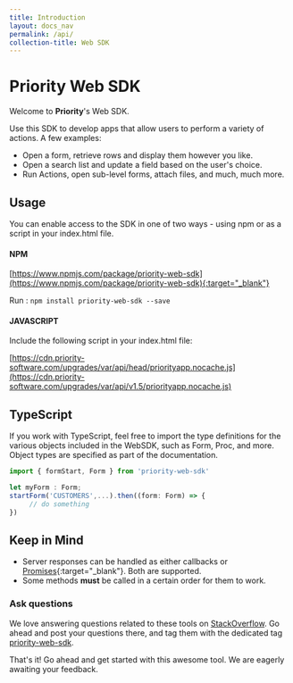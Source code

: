 ```yaml
---
title: Introduction
layout: docs_nav
permalink: /api/
collection-title: Web SDK
---
```


# Priority Web SDK

Welcome to **Priority**'s Web SDK.

Use this SDK to develop apps that allow users to perform a variety of actions. A few examples:

* Open a form, retrieve rows and display them however you like.
* Open a search list and update a field based on the user's choice.
* Run Actions, open sub-level forms, attach files, and much, much more.

## Usage
You can enable access to the SDK in one of two ways - using npm or as a script in your index.html file.
#### NPM
[https://www.npmjs.com/package/priority-web-sdk](https://www.npmjs.com/package/priority-web-sdk){:target="_blank"}

Run : `npm install priority-web-sdk --save`

#### JAVASCRIPT

Include the following script in your index.html file:

[https://cdn.priority-software.com/upgrades/var/api/head/priorityapp.nocache.js](https://cdn.priority-software.com/upgrades/var/api/v1.5/priorityapp.nocache.js)

## TypeScript

If you work with TypeScript, feel free to import the type definitions for the various objects included in the WebSDK, such as Form, Proc, and more. Object types are specified as part of the documentation.

```ts
import { formStart, Form } from 'priority-web-sdk'

let myForm : Form;
startForm('CUSTOMERS',...).then((form: Form) => {
     // do something
})
```


## Keep in Mind

- Server responses can be handled as either callbacks or [Promises](https://developer.mozilla.org/en-US/docs/Web/JavaScript/Reference/Global_Objects/Promise){:target="_blank"}. Both are supported.
- Some methods **must** be called in a certain order for them to work.

### Ask questions

We love answering questions related to these tools on [StackOverflow](https://stackoverflow.com/). Go ahead and post your questions there, and tag them with the dedicated tag [priority-web-sdk](https://stackoverflow.com/questions/tagged/priority-web-sdk).

That's it! Go ahead and get started with this awesome tool. We are eagerly awaiting your feedback.









